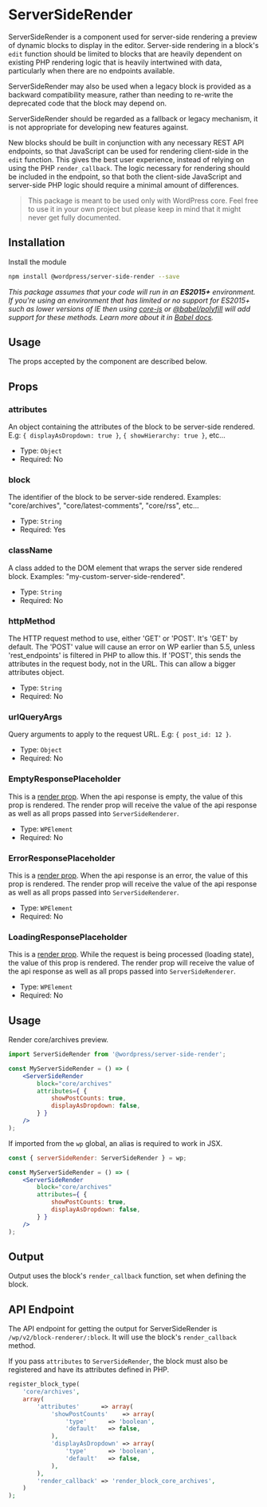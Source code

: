 # ServerSideRender

ServerSideRender is a component used for server-side rendering a preview of dynamic blocks to display in the editor. Server-side rendering in a block's `edit` function should be limited to blocks that are heavily dependent on existing PHP rendering logic that is heavily intertwined with data, particularly when there are no endpoints available.

ServerSideRender may also be used when a legacy block is provided as a backward compatibility measure, rather than needing to re-write the deprecated code that the block may depend on.

ServerSideRender should be regarded as a fallback or legacy mechanism, it is not appropriate for developing new features against.

New blocks should be built in conjunction with any necessary REST API endpoints, so that JavaScript can be used for rendering client-side in the `edit` function. This gives the best user experience, instead of relying on using the PHP `render_callback`. The logic necessary for rendering should be included in the endpoint, so that both the client-side JavaScript and server-side PHP logic should require a minimal amount of differences.

> This package is meant to be used only with WordPress core. Feel free to use it in your own project but please keep in mind that it might never get fully documented.

## Installation

Install the module

```bash
npm install @wordpress/server-side-render --save
```

_This package assumes that your code will run in an **ES2015+** environment. If you're using an environment that has limited or no support for ES2015+ such as lower versions of IE then using [core-js](https://github.com/zloirock/core-js) or [@babel/polyfill](https://babeljs.io/docs/en/next/babel-polyfill) will add support for these methods. Learn more about it in [Babel docs](https://babeljs.io/docs/en/next/caveats)._

## Usage

The props accepted by the component are described below.


## Props

### attributes

An object containing the attributes of the block to be server-side rendered.
E.g: `{ displayAsDropdown: true }`, `{ showHierarchy: true }`, etc...
- Type: `Object`
- Required: No

### block

The identifier of the block to be server-side rendered.
Examples: "core/archives", "core/latest-comments", "core/rss", etc...
- Type: `String`
- Required: Yes

### className

A class added to the DOM element that wraps the server side rendered block.
Examples: "my-custom-server-side-rendered".
- Type: `String`
- Required: No

### httpMethod

The HTTP request method to use, either 'GET' or 'POST'. It's 'GET' by default. The 'POST' value will cause an error on WP earlier than 5.5, unless 'rest_endpoints' is filtered in PHP to allow this. If 'POST', this sends the attributes in the request body, not in the URL. This can allow a bigger attributes object.
- Type: `String`
- Required: No

### urlQueryArgs

Query arguments to apply to the request URL.
E.g: `{ post_id: 12 }`.
- Type: `Object`
- Required: No

### EmptyResponsePlaceholder

This is a [render prop](https://reactjs.org/docs/render-props.html). When the api response is empty, the value of this prop is rendered. The render prop will receive the value of the api response as well as all props passed into `ServerSideRenderer`.
- Type: `WPElement`
- Required: No

### ErrorResponsePlaceholder

This is a [render prop](https://reactjs.org/docs/render-props.html). When the api response is an error, the value of this prop is rendered. The render prop will receive the value of the api response as well as all props passed into `ServerSideRenderer`.
- Type: `WPElement`
- Required: No

### LoadingResponsePlaceholder

This is a [render prop](https://reactjs.org/docs/render-props.html). While the request is being processed (loading state), the value of this prop is rendered. The render prop will receive the value of the api response as well as all props passed into `ServerSideRenderer`.
- Type: `WPElement`
- Required: No


## Usage

Render core/archives preview.

```jsx
import ServerSideRender from '@wordpress/server-side-render';

const MyServerSideRender = () => (
	<ServerSideRender
		block="core/archives"
		attributes={ {
			showPostCounts: true,
			displayAsDropdown: false,
		} }
	/>
);
```
If imported from the `wp` global, an alias is required to work in JSX.

```jsx 
const { serverSideRender: ServerSideRender } = wp;

const MyServerSideRender = () => (
	<ServerSideRender
		block="core/archives"
		attributes={ {
			showPostCounts: true,
			displayAsDropdown: false,
		} }
	/>
);
```

## Output

Output uses the block's `render_callback` function, set when defining the block.

## API Endpoint

The API endpoint for getting the output for ServerSideRender is `/wp/v2/block-renderer/:block`. It will use the block's `render_callback` method.

If you pass `attributes` to `ServerSideRender`, the block must also be registered and have its attributes defined in PHP.

```php
register_block_type(
	'core/archives',
	array(
		'attributes'      => array(
			'showPostCounts'    => array(
				'type'      => 'boolean',
				'default'   => false,
			),
			'displayAsDropdown' => array(
				'type'      => 'boolean',
				'default'   => false,
			),
		),
		'render_callback' => 'render_block_core_archives',
	)
);
```
